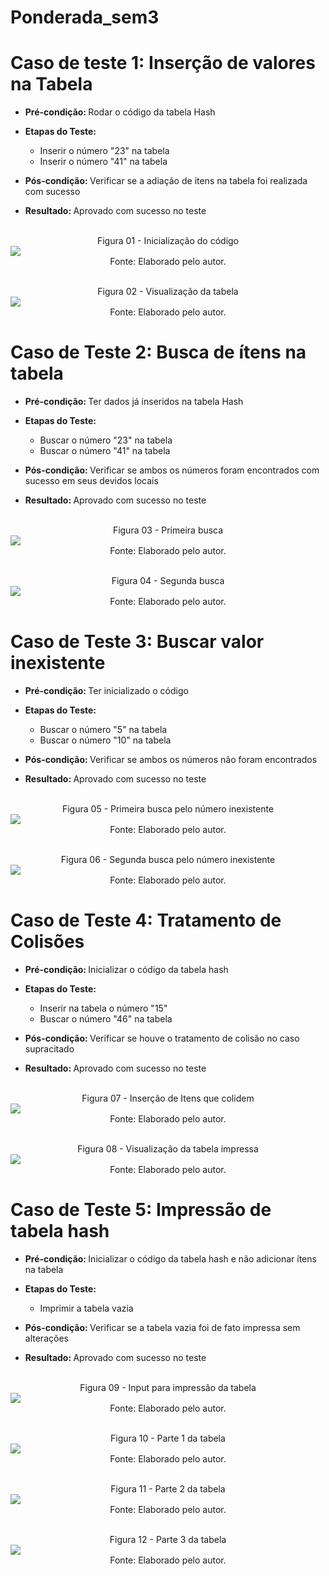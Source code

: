 # Ponderada_sem3


# Caso de teste 1: Inserção de valores na Tabela

- <b>Pré-condição: </b> Rodar o código da tabela Hash
- <b>Etapas do Teste: </b> 
    * Inserir o número "23" na tabela
    * Inserir o número "41" na tabela


- <b> Pós-condição: </b> Verificar se a adiação de itens na tabela foi realizada com sucesso

-  <b> Resultado: </b> Aprovado com sucesso no teste
    
   
<p align="center">
<br>
Figura 01 - Inicialização do código<br>
<img src="../assets/case1-1.png" style="display: block; margin: auto;"></img>
Fonte: Elaborado pelo autor.
</p>

<p align="center">
<br>
Figura 02 - Visualização da tabela<br>
<img src="../assets/case1-2.png" style="display: block; margin: auto;"></img>
Fonte: Elaborado pelo autor.
</p>



# Caso de Teste 2: Busca de ítens na tabela
- <b>Pré-condição: </b> Ter dados já inseridos na tabela Hash
- <b>Etapas do Teste: </b> 
    * Buscar o número "23" na tabela
    * Buscar o número "41" na tabela


- <b> Pós-condição: </b> Verificar se ambos os números foram encontrados com sucesso em seus devidos locais

-  <b> Resultado: </b> Aprovado com sucesso no teste
    
   
<p align="center">
<br>
Figura 03 - Primeira busca<br>
<img src="../assets/case2-1.png" style="display: block; margin: auto;"></img>
Fonte: Elaborado pelo autor.
</p>

<p align="center">
<br>
Figura 04 - Segunda busca<br>
<img src="../assets/case1-2.png" style="display: block; margin: auto;"></img>
Fonte: Elaborado pelo autor.
</p>


# Caso de Teste 3: Buscar valor inexistente
- <b>Pré-condição: </b> Ter inicializado o código
- <b>Etapas do Teste: </b> 
    * Buscar o número "5" na tabela
    * Buscar o número "10" na tabela


- <b> Pós-condição: </b> Verificar se ambos os números não foram encontrados
-  <b> Resultado: </b> Aprovado com sucesso no teste
    
   
<p align="center">
<br>
Figura 05 - Primeira busca pelo número inexistente<br>
<img src="../assets/case3-1.png" style="display: block; margin: auto;"></img>
Fonte: Elaborado pelo autor.
</p>

<p align="center">
<br>
Figura 06 - Segunda busca pelo número inexistente<br>
<img src="../assets/case3-2.png" style="display: block; margin: auto;"></img>
Fonte: Elaborado pelo autor.
</p>


# Caso de Teste 4: Tratamento de Colisões
- <b>Pré-condição: </b> Inicializar o código da tabela hash
- <b>Etapas do Teste: </b> 
    * Inserir na tabela o número "15"
    * Buscar o número "46" na tabela


- <b> Pós-condição: </b> Verificar se houve o tratamento de colisão no caso supracitado

-  <b> Resultado: </b> Aprovado com sucesso no teste
    
   
<p align="center">
<br>
Figura 07 - Inserção de Itens que colidem<br>
<img src="../assets/case4-1.png" style="display: block; margin: auto;"></img>
Fonte: Elaborado pelo autor.
</p>

<p align="center">
<br>
Figura 08 - Visualização da tabela impressa<br>
<img src="../assets/case4-2.png" style="display: block; margin: auto;"></img>
Fonte: Elaborado pelo autor.
</p>


# Caso de Teste 5: Impressão de tabela hash
- <b>Pré-condição: </b> Inicializar o código da tabela hash e não adicionar ítens na tabela
- <b>Etapas do Teste: </b> 
    * Imprimir a tabela vazia


- <b> Pós-condição: </b> Verificar se a tabela vazia foi de fato impressa sem alterações

-  <b> Resultado: </b> Aprovado com sucesso no teste
    

<p align="center">
<br>
Figura 09 - Input para impressão da tabela<br>
<img src="../assets/case5-1.png" style="display: block; margin: auto;"></img>
Fonte: Elaborado pelo autor.
</p>

<p align="center">
<br>
Figura 10 - Parte 1 da tabela<br>
<img src="../assets/case5-2.png" style="display: block; margin: auto;"></img>
Fonte: Elaborado pelo autor.
</p>

<p align="center">
<br>
Figura 11 - Parte 2 da tabela<br>
<img src="../assets/case5-3.png" style="display: block; margin: auto;"></img>
Fonte: Elaborado pelo autor.
</p>

<p align="center">
<br>
Figura 12 - Parte 3 da tabela<br>
<img src="../assets/case5-4.png" style="display: block; margin: auto;"></img>
Fonte: Elaborado pelo autor.
</p>



